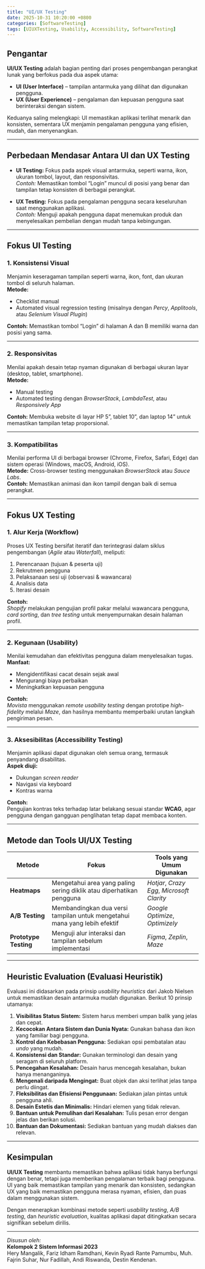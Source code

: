 ```yaml
---
title: "UI/UX Testing"
date: 2025-10-31 10:20:00 +0800
categories: [SoftwareTesting]
tags: [UIUXTesting, Usability, Accessibility, SoftwareTesting]
---
```


## Pengantar

**UI/UX Testing** adalah bagian penting dari proses pengembangan perangkat lunak yang berfokus pada dua aspek utama:  
- **UI (User Interface)** – tampilan antarmuka yang dilihat dan digunakan pengguna.  
- **UX (User Experience)** – pengalaman dan kepuasan pengguna saat berinteraksi dengan sistem.

Keduanya saling melengkapi: UI memastikan aplikasi terlihat menarik dan konsisten, sementara UX menjamin pengalaman pengguna yang efisien, mudah, dan menyenangkan.

---

## Perbedaan Mendasar Antara UI dan UX Testing

- **UI Testing:** Fokus pada aspek visual antarmuka, seperti warna, ikon, ukuran tombol, layout, dan responsivitas.  
  *Contoh:* Memastikan tombol “Login” muncul di posisi yang benar dan tampilan tetap konsisten di berbagai perangkat.

- **UX Testing:** Fokus pada pengalaman pengguna secara keseluruhan saat menggunakan aplikasi.  
  *Contoh:* Menguji apakah pengguna dapat menemukan produk dan menyelesaikan pembelian dengan mudah tanpa kebingungan.

---

## Fokus UI Testing

### 1. Konsistensi Visual
Menjamin keseragaman tampilan seperti warna, ikon, font, dan ukuran tombol di seluruh halaman.  
**Metode:**  
- Checklist manual  
- Automated visual regression testing (misalnya dengan *Percy*, *Applitools*, atau *Selenium Visual Plugin*)

**Contoh:** Memastikan tombol “Login” di halaman A dan B memiliki warna dan posisi yang sama.

---

### 2. Responsivitas
Menilai apakah desain tetap nyaman digunakan di berbagai ukuran layar (desktop, tablet, smartphone).  
**Metode:**  
- Manual testing  
- Automated testing dengan *BrowserStack*, *LambdaTest*, atau *Responsively App*

**Contoh:** Membuka website di layar HP 5”, tablet 10”, dan laptop 14” untuk memastikan tampilan tetap proporsional.

---

### 3. Kompatibilitas
Menilai performa UI di berbagai browser (Chrome, Firefox, Safari, Edge) dan sistem operasi (Windows, macOS, Android, iOS).  
**Metode:** Cross-browser testing menggunakan *BrowserStack* atau *Sauce Labs*.  
**Contoh:** Memastikan animasi dan ikon tampil dengan baik di semua perangkat.

---

## Fokus UX Testing

### 1. Alur Kerja (Workflow)
Proses UX Testing bersifat iteratif dan terintegrasi dalam siklus pengembangan (*Agile* atau *Waterfall*), meliputi:  
1. Perencanaan (tujuan & peserta uji)  
2. Rekrutmen pengguna  
3. Pelaksanaan sesi uji (observasi & wawancara)  
4. Analisis data  
5. Iterasi desain  

**Contoh:**  
*Shopify* melakukan pengujian profil pakar melalui wawancara pengguna, *card sorting*, dan *tree testing* untuk menyempurnakan desain halaman profil.

---

### 2. Kegunaan (Usability)
Menilai kemudahan dan efektivitas pengguna dalam menyelesaikan tugas.  
**Manfaat:**  
- Mengidentifikasi cacat desain sejak awal  
- Mengurangi biaya perbaikan  
- Meningkatkan kepuasan pengguna  

**Contoh:**  
*Movista* menggunakan *remote usability testing* dengan prototipe *high-fidelity* melalui *Maze*, dan hasilnya membantu memperbaiki urutan langkah pengiriman pesan.

---

### 3. Aksesibilitas (Accessibility Testing)
Menjamin aplikasi dapat digunakan oleh semua orang, termasuk penyandang disabilitas.  
**Aspek diuji:**  
- Dukungan *screen reader*  
- Navigasi via keyboard  
- Kontras warna  

**Contoh:**  
Pengujian kontras teks terhadap latar belakang sesuai standar **WCAG**, agar pengguna dengan gangguan penglihatan tetap dapat membaca konten.

---

## Metode dan Tools UI/UX Testing

| Metode | Fokus | Tools yang Umum Digunakan |
|--------|--------|---------------------------|
| **Heatmaps** | Mengetahui area yang paling sering diklik atau diperhatikan pengguna | *Hotjar*, *Crazy Egg*, *Microsoft Clarity* |
| **A/B Testing** | Membandingkan dua versi tampilan untuk mengetahui mana yang lebih efektif | *Google Optimize*, *Optimizely* |
| **Prototype Testing** | Menguji alur interaksi dan tampilan sebelum implementasi | *Figma*, *Zeplin*, *Maze* |

---

## Heuristic Evaluation (Evaluasi Heuristik)

Evaluasi ini didasarkan pada prinsip *usability heuristics* dari Jakob Nielsen untuk memastikan desain antarmuka mudah digunakan. Berikut 10 prinsip utamanya:

1. **Visibilitas Status Sistem:** Sistem harus memberi umpan balik yang jelas dan cepat.  
2. **Kecocokan Antara Sistem dan Dunia Nyata:** Gunakan bahasa dan ikon yang familiar bagi pengguna.  
3. **Kontrol dan Kebebasan Pengguna:** Sediakan opsi pembatalan atau *undo* yang mudah.  
4. **Konsistensi dan Standar:** Gunakan terminologi dan desain yang seragam di seluruh platform.  
5. **Pencegahan Kesalahan:** Desain harus mencegah kesalahan, bukan hanya menanganinya.  
6. **Mengenali daripada Mengingat:** Buat objek dan aksi terlihat jelas tanpa perlu diingat.  
7. **Fleksibilitas dan Efisiensi Penggunaan:** Sediakan jalan pintas untuk pengguna ahli.  
8. **Desain Estetis dan Minimalis:** Hindari elemen yang tidak relevan.  
9. **Bantuan untuk Pemulihan dari Kesalahan:** Tulis pesan error dengan jelas dan berikan solusi.  
10. **Bantuan dan Dokumentasi:** Sediakan bantuan yang mudah diakses dan relevan.

---

## Kesimpulan

**UI/UX Testing** membantu memastikan bahwa aplikasi tidak hanya berfungsi dengan benar, tetapi juga memberikan pengalaman terbaik bagi pengguna.  
UI yang baik memastikan tampilan yang menarik dan konsisten, sedangkan UX yang baik memastikan pengguna merasa nyaman, efisien, dan puas dalam menggunakan sistem.

Dengan menerapkan kombinasi metode seperti *usability testing*, *A/B testing*, dan *heuristic evaluation*, kualitas aplikasi dapat ditingkatkan secara signifikan sebelum dirilis.

---

*Disusun oleh:*  
**Kelompok 2 Sistem Informasi 2023**  
Hery Mangalik, Fariz Idham Ramdhani, Kevin Ryadi Rante Pamumbu, Muh. Fajrin Suhar, Nur Fadillah, Andi Riswanda, Destin Kendenan.
